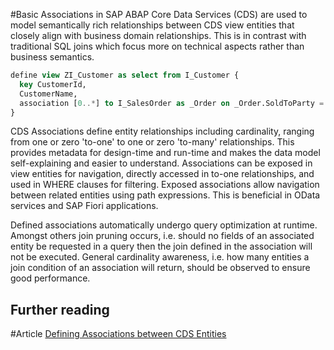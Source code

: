 #Basic 
Associations in SAP ABAP Core Data Services (CDS) are used to model semantically rich relationships between CDS view entities that closely align with business domain relationships. This is in contrast with traditional SQL joins which focus more on technical aspects rather than business semantics. 

```sql
define view ZI_Customer as select from I_Customer {
  key CustomerId,
  CustomerName,
  association [0..*] to I_SalesOrder as _Order on _Order.SoldToParty = CustomerId
}
```

CDS Associations define entity relationships including cardinality, ranging from one or zero 'to-one' to one or zero 'to-many' relationships. This provides metadata for design-time and run-time and makes the data model self-explaining and easier to understand. Associations can be exposed in view entities for navigation, directly accessed in to-one relationships, and used in WHERE clauses for filtering. Exposed associations allow navigation between related entities using path expressions. This is beneficial in OData services and SAP Fiori applications.

Defined associations automatically undergo query optimization at runtime. Amongst others join pruning occurs, i.e. should no fields of an associated entity be requested in a query then the join defined in the association will not be executed. General cardinality awareness, i.e. how many entities a join condition of an association will return, should be observed to ensure good performance. 

## Further reading

#Article [Defining Associations between CDS Entities](https://learning.sap.com/learning-journeys/acquire-core-abap-skills/defining-associations-between-cds-views_b325f87f-ff81-4bbe-a5c3-06d0c3ba5def)